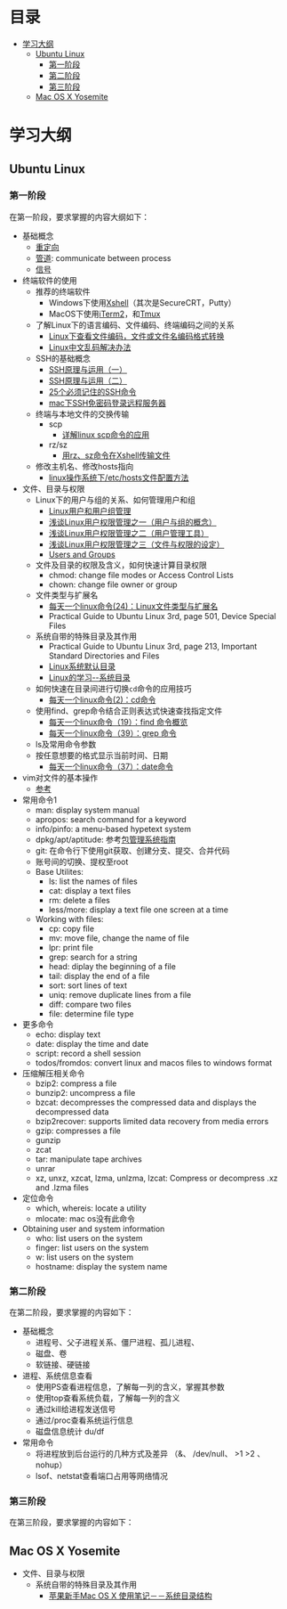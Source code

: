 # 目录

<!-- TOC depth:6 withLinks:1 updateOnSave:1 -->
- [学习大纲](#)
	- [Ubuntu Linux](#ubuntu-linux)
		- [第一阶段](#)
		- [第二阶段](#)
		- [第三阶段](#)
	- [Mac OS X Yosemite](#mac-os-x-yosemite)
<!-- /TOC -->


# 学习大纲

## Ubuntu Linux

### 第一阶段

在第一阶段，要求掌握的内容大纲如下：
- 基础概念
    - [重定向](http://www.php100.com/html/webkaifa/Linux/2010/0430/6470.html)
    - [管道](http://wenku.baidu.com/view/5a7aeff4f61fb7360b4c65ba.html): communicate between process
    - [信号](http://www.cnblogs.com/taobataoma/archive/2007/08/30/875743.html)
- 终端软件的使用
    - 推荐的终端软件
        - Windows下使用[Xshell](http://www.netsarang.com/products/xsh_overview.html)（其次是SecureCRT，Putty）
        - MacOS下使用[iTerm2](https://www.iterm2.com/index.html)，和[Tmux](http://tmux.sourceforge.net/)
    - 了解Linux下的语言编码、文件编码、终端编码之间的关系
        - [Linux下查看文件编码，文件或文件名编码格式转换](http://blog.sina.com.cn/s/blog_6fe0d70d0101du41.html)
        - [Linux中文乱码解决办法](http://www.mutouxiaogui.cn/blog/?p=21)
    - SSH的基础概念
        - [SSH原理与运用（一）](http://www.ruanyifeng.com/blog/2011/12/ssh_remote_login.html)
        - [SSH原理与运用（二）](http://www.ruanyifeng.com/blog/2011/12/ssh_port_forwarding.html)
        - [25个必须记住的SSH命令](http://os.51cto.com/art/201011/235252.htm)
        - [mac下SSH免密码登录远程服务器](http://cssor.com/mac-ssh-auto-login-server.html)
    - 终端与本地文件的交换传输
        - scp
            - [详解linux scp命令的应用](http://os.51cto.com/art/201003/187301.htm)
        - rz/sz
            - [用rz、sz命令在Xshell传输文件](http://www.cnblogs.com/tao560532/p/3885792.html)
    - 修改主机名、修改hosts指向
        - [linux操作系统下/etc/hosts文件配置方法](http://blog.itpub.net/21639366/viewspace-604530/)
- 文件、目录与权限
    - Linux下的用户与组的关系、如何管理用户和组
        - [Linux用户和用户组管理](http://www.chinaunix.net/old_jh/4/438660.html)
        - [浅谈Linux用户权限管理之一（用户与组的概念）](http://ixdba.blog.51cto.com/2895551/531787/)
        - [浅谈Linux用户权限管理之二（用户管理工具）](http://ixdba.blog.51cto.com/2895551/531793)
        - [浅谈Linux用户权限管理之三（文件与权限的设定）](http://ixdba.blog.51cto.com/2895551/531799)
        - [Users and Groups](https://wiki.archlinux.org/index.php/Users_and_groups)
    - 文件及目录的权限及含义，如何快速计算目录权限
        - chmod: change file modes or Access Control Lists
        - chown: change file owner or group
    - 文件类型与扩展名
        - [每天一个linux命令(24)：Linux文件类型与扩展名](http://www.cnblogs.com/peida/archive/2012/11/22/2781912.html)
        - Practical Guide to Ubuntu Linux 3rd, page 501, Device Special Files
    - 系统自带的特殊目录及其作用
        - Practical Guide to Ubuntu Linux 3rd, page 213, Important Standard Directories and Files
        - [Linux系统默认目录](http://blog.chinaunix.net/uid-30093414-id-4797285.html)
        - [Linux的学习--系统目录](http://www.cnblogs.com/CraryPrimitiveMan/p/4444037.html)
    - 如何快速在目录间进行切换`cd`命令的应用技巧
        - [每天一个linux命令(2)：cd命令](http://www.cnblogs.com/peida/archive/2012/10/24/2736501.html)
    - 使用find、grep命令结合正则表达式快速查找指定文件
        - [每天一个linux命令（19）：find 命令概览](http://www.cnblogs.com/peida/archive/2012/11/13/2767374.html)
        - [每天一个linux命令（39）：grep 命令](http://www.cnblogs.com/peida/archive/2012/12/17/2821195.html)
    - ls及常用命令参数
    - 按任意想要的格式显示当前时间、日期
        - [每天一个linux命令（37）：date命令](http://www.cnblogs.com/peida/archive/2012/12/13/2815687.html)
- vim对文件的基本操作
    - [参考](./vim基本操作.md)
- 常用命令1
    - man: display system manual
    - apropos: search command for a keyword
    - info/pinfo: a menu-based hypetext system
    - dpkg/apt/aptitude: 参考[包管理系统指南](http://wiki.ubuntu.org.cn/包管理系统指南)
    - git: 在命令行下使用git获取、创建分支、提交、合并代码
    - 账号间的切换、提权至root
    - Base Utilites:
        - ls: list the names of files
        - cat: display a text files
        - rm: delete a files
        - less/more: display a text file one screen at a time
    - Working with files:
        - cp: copy file
        - mv: move file, change the name of file
        - lpr: print file
        - grep: search for a string
        - head: diplay the beginning of a file
        - tail: display the end of a file
        - sort: sort lines of text
        - uniq: remove duplicate lines from a file
        - diff: compare two files
        - file: determine file type
- 更多命令
    - echo: display text
    - date: display the time and date
    - script: record a shell session
    - todos/fromdos: convert linux and macos files to windows format
- 压缩解压相关命令
    - bzip2: compress a file
    - bunzip2: uncompress a file
    - bzcat: decompresses the compressed data and displays the decompressed data
    - bzip2recover: supports limited data recovery from media errors
    - gzip: compresses a file
    - gunzip
    - zcat
    - tar: manipulate tape archives
    - unrar
    - xz, unxz, xzcat, lzma, unlzma, lzcat: Compress or decompress .xz and .lzma files
- 定位命令
    - which, whereis: locate a utility
    - mlocate: mac os没有此命令
- Obtaining user and system information
    - who: list users on the system
    - finger: list users on the system
    - w: list users on the system
    - hostname: display the system name

### 第二阶段

在第二阶段，要求掌握的内容如下：

- 基础概念
    - 进程号、父子进程关系、僵尸进程、孤儿进程、
    - 磁盘、卷
    - 软链接、硬链接
- 进程、系统信息查看
    - 使用PS查看进程信息，了解每一列的含义，掌握其参数
    - 使用top查看系统负载，了解每一列的含义
    - 通过kill给进程发送信号
    - 通过/proc查看系统运行信息
    - 磁盘信息统计 du/df
- 常用命令
    - 将进程放到后台运行的几种方式及差异 （&、  /dev/null、 >1  >2 、 nohup）
    - lsof、netstat查看端口占用等网络情况

### 第三阶段

在第三阶段，要求掌握的内容如下：

## Mac OS X Yosemite

- 文件、目录与权限
    - 系统自带的特殊目录及其作用
        - [苹果新手Mac OS X 使用笔记－－系统目录结构](http://blog.csdn.net/smstong/article/details/15499661)
